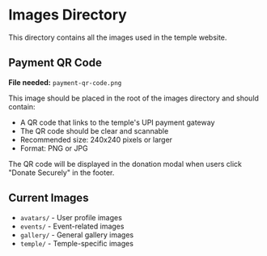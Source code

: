 # Images Directory

This directory contains all the images used in the temple website.

## Payment QR Code

**File needed:** `payment-qr-code.png`

This image should be placed in the root of the images directory and should contain:
- A QR code that links to the temple's UPI payment gateway
- The QR code should be clear and scannable
- Recommended size: 240x240 pixels or larger
- Format: PNG or JPG

The QR code will be displayed in the donation modal when users click "Donate Securely" in the footer.

## Current Images

- `avatars/` - User profile images
- `events/` - Event-related images
- `gallery/` - General gallery images
- `temple/` - Temple-specific images
